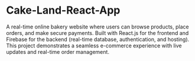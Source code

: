 # Cake-Land-React-App
A real-time online bakery website where users can browse products, place orders, and make secure payments. Built with React.js for the frontend and Firebase for the backend (real-time database, authentication, and hosting). This project demonstrates a seamless e-commerce experience with live updates and real-time order management.
